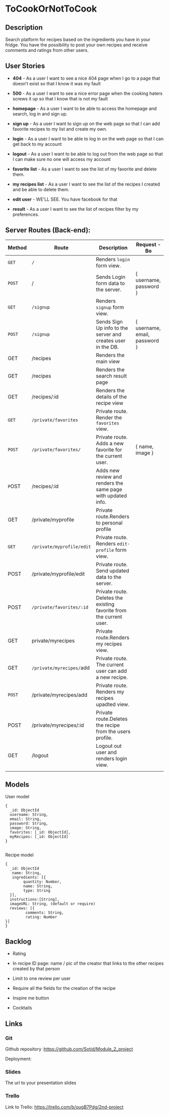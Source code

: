 # ToCookOrNotToCook



## Description

Search platform for recipes based on the ingredients you have in your fridge. You have the possibility to post your own recipes and receive comments and ratings from other users.



## User Stories

- **404** - As a user I want to see a nice 404 page when I go to a page that doesn’t exist so that I know it was my fault

- **500** - As a user I want to see a nice error page when the cooking haters screws it up so that I know that is not my fault

- **homepage** - As a user I want to be able to access the homepage and search, log in and sign up.

- **sign up** - As a user I want to sign up on the web page so that I can add favorite recipes to my list and create my own.

- **login** - As a user I want to be able to log in on the web page so that I can get back to my account

- **logout** - As a user I want to be able to log out from the web page so that I can make sure no one will access my account

- **favorite list** - As a user I want to see the list of my favorite and delete them.

- **my recipes list** - As a user I want to see the list of the recipes I created and be able to delete them.

- **edit user** -  WE'LL SEE. You have facebook for that

- **result** - As a user I want to see the list of recipes filter by my preferences.

  



## Server Routes (Back-end):



| **Method** | **Route**                | **Description**                                              | Request - Bo                  |
| ---------- | ------------------------ | ------------------------------------------------------------ | ----------------------------- |
| `GET`      | `/`                      | Renders `login` form view.                                   |                               |
| `POST`     | /                        | Sends Login form data to the server.                         | { username, password }        |
| `GET`      | `/signup`                | Renders `signup` form view.                                  |                               |
| `POST`     | `/signup`                | Sends Sign Up info to the server and creates user in the DB. | { username, email, password } |
| GET        | /recipes                 | Renders the main view                                        |                               |
| GET        | /recipes                 | Renders the search result page                               |                               |
| GET        | /recipes/:id             | Renders the details of the recipe view                       |                               |
| `GET`      | `/private/favorites`     | Private route. Render the `favorites` view.                  |                               |
| `POST`     | `/private/favorites/`    | Private route. Adds a new favorite for the current user.     | { name, image }               |
| `P`OST     | /recipes/:id             | Adds new review and renders the same page with updated info. |                               |
| GET        | /private/myprofile        | Private route.Renders to personal profile                          |                               |
| `GET`      | `/private/myprofile/edit`  | Private route. Renders `edit-profile` form view.             |                               |
| POST       | /private/myprofile/edit    | Private route. Send updated data to the server.              |                               |                               |
| POST       | `/private/favorites/:id` | Private route. Deletes the existing favorite from the current user. |                               |
| GET        | private/myrecipes        | Private route.Renders my recipes view.                       |                               |
| GET        | `/private/myrecipes/`add | Private route. The current user can add a new recipe.        |                               |
| `POST`     | /private/myrecipes/add   | Private route. Renders my recipes upadted view.              |                               |
| POST       | /private/myrecipes/:id   | Private route.Deletes the recipe from the users profile.     |                               |
| GET        | /logout                  | Logout out user and renders login view.                      |                               |
|            |                          |                                                              |                               |

## Models

User model

```
{
  _id: ObjectId
  username: String,
  email: String,
  password: String,
  image: String,
  favorites: [_id: ObjectId],
  myRecipes: [_id: ObjectId]
}
   
```

Recipe model

```
{
  _id: ObjectId  
   name: String,
   ingredients: [{
   		quantity: Number,
   		name: String,
   		type: String
  }],
  instructions:[String],
  imageURL: String, (default or require)
  reviews: [{
 		 comments: String,
 		 rating: Number
}]
}
```





## Backlog

- Rating

- In recipe ID page: name / pic of the creator that links to the other recipes created by that person
- Limit to one review per user
- Require all the fields for the creation of the recipe
- Inspire me button
- Cocktails



## Links

### Git

Github repository :https://github.com/Sotid/Module_2_project

Deployment: 

### Slides

The url to your presentation slides

### Trello

Link to Trello: https://trello.com/b/ougB7Pdg/2nd-project

